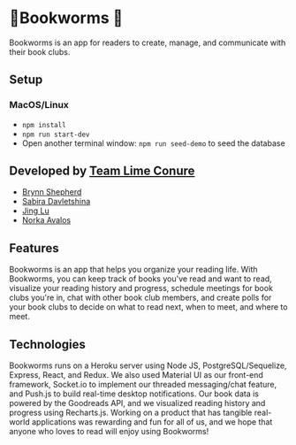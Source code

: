 # 🐛Bookworms 🐛

Bookworms is an app for readers to create, manage, and communicate with their book clubs.

## Setup

### MacOS/Linux
* `npm install`
* `npm run start-dev`
* Open another terminal window: `npm run seed-demo` to seed the database

## Developed by [Team Lime Conure](https://github.com/lime-conure)
* [Brynn Shepherd](https://github.com/brynn)
* [Sabira Davletshina](https://github.com/Sdavletshina)
* [Jing Lu](https://github.com/Jl201835)
* [Norka Avalos](https://github.com/norkavalos)

## Features
Bookworms is an app that helps you organize your reading life. With Bookworms, you can keep track of books you've read and want to read, visualize your reading history and progress, schedule meetings for book clubs you're in, chat with other book club members, and create polls for your book clubs to decide on what to read next, when to meet, and where to meet.

## Technologies
Bookworms runs on a Heroku server using Node JS, PostgreSQL/Sequelize, Express, React, and Redux. We also used Material UI as our front-end framework, Socket.io to implement our threaded messaging/chat feature, and Push.js to build real-time desktop notifications. Our book data is powered by the Goodreads API, and we visualized reading history and progress using Recharts.js. Working on a product that has tangible real-world applications was rewarding and fun for all of us, and we hope that anyone who loves to read will enjoy using Bookworms!
